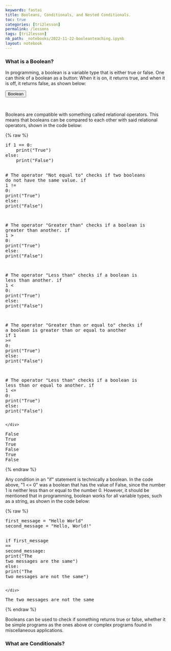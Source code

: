 ```yaml
---
keywords: fastai
title: Booleans, Conditionals, and Nested Conditionals.
toc: true
categories: [tri2lesson]
permalink: /lessons
tags: [tri2lesson]
nb_path: _notebooks/2022-11-22-booleanteaching.ipynb
layout: notebook
---
```


<!--
#################################################
### THIS FILE WAS AUTOGENERATED! DO NOT EDIT! ###
#################################################
# file to edit: _notebooks/2022-11-22-booleanteaching.ipynb
-->

<div class="container" id="notebook-container">
        
<div class="cell border-box-sizing text_cell rendered"><div class="inner_cell">
<div class="text_cell_render border-box-sizing rendered_html">
<h3 id="What-is-a-Boolean?">What is a Boolean?<a class="anchor-link" href="#What-is-a-Boolean?"> </a></h3><p>In programming, a boolean is a variable type that is either true or false. One can think of a boolean as a button: When it is on, it returns true, and when it is off, it returns false, as shown below:</p>
<p><button onclick="boolean()">Boolean</button></p>
<p id="booleanOutput" style="color:white;">Text</p><script>
    let state = false;
    function boolean() {
        state = !state;
        if (state) {
            document.getElementById("booleanOutput").innerHTML = "True";
        } else {
            document.getElementById("booleanOutput").innerHTML = "False";
        }
    }
</script>
</div>
</div>
</div>
<div class="cell border-box-sizing text_cell rendered"><div class="inner_cell">
<div class="text_cell_render border-box-sizing rendered_html">
<p>Booleans are compatible with something called relational operators. This means that booleans can be compared to each other with said relational operators, shown in the code below:</p>

</div>
</div>
</div>
    {% raw %}
    
<div class="cell border-box-sizing code_cell rendered">
<div class="input">

<div class="inner_cell">
    <div class="input_area">
<div class=" highlight hl-ipython3"><pre><span></span><span class="k">if</span> <span class="mi">1</span> <span class="o">==</span> <span class="mi">0</span><span class="p">:</span>
    <span class="nb">print</span><span class="p">(</span><span class="s2">&quot;True&quot;</span><span class="p">)</span>
<span class="k">else</span><span class="p">:</span>
    <span class="nb">print</span><span class="p">(</span><span class="s2">&quot;False&quot;</span><span class="p">)</span>
    
<span class="c1"># The operator &quot;Not equal to&quot; checks if two booleans do not have the same value.</span>
<span class="k">if</span> <span class="mi">1</span> <span class="o">!=</span> <span class="mi">0</span><span class="p">:</span>
    <span class="nb">print</span><span class="p">(</span><span class="s2">&quot;True&quot;</span><span class="p">)</span>
<span class="k">else</span><span class="p">:</span>
    <span class="nb">print</span><span class="p">(</span><span class="s2">&quot;False&quot;</span><span class="p">)</span>
    
<span class="c1"># The operator &quot;Greater than&quot; checks if a boolean is greater than another.</span>
<span class="k">if</span> <span class="mi">1</span> <span class="o">&gt;</span> <span class="mi">0</span><span class="p">:</span>
    <span class="nb">print</span><span class="p">(</span><span class="s2">&quot;True&quot;</span><span class="p">)</span>
<span class="k">else</span><span class="p">:</span>
    <span class="nb">print</span><span class="p">(</span><span class="s2">&quot;False&quot;</span><span class="p">)</span>
    
<span class="c1"># The operator &quot;Less than&quot; checks if a boolean is less than another.</span>
<span class="k">if</span> <span class="mi">1</span> <span class="o">&lt;</span> <span class="mi">0</span><span class="p">:</span>
    <span class="nb">print</span><span class="p">(</span><span class="s2">&quot;True&quot;</span><span class="p">)</span>
<span class="k">else</span><span class="p">:</span>
    <span class="nb">print</span><span class="p">(</span><span class="s2">&quot;False&quot;</span><span class="p">)</span>
    
<span class="c1"># The operator &quot;Greater than or equal to&quot; checks if a boolean is greater than or equal to another</span>
<span class="k">if</span> <span class="mi">1</span> <span class="o">&gt;=</span> <span class="mi">0</span><span class="p">:</span>
    <span class="nb">print</span><span class="p">(</span><span class="s2">&quot;True&quot;</span><span class="p">)</span>
<span class="k">else</span><span class="p">:</span>
    <span class="nb">print</span><span class="p">(</span><span class="s2">&quot;False&quot;</span><span class="p">)</span>
    
<span class="c1"># The operator &quot;Less than&quot; checks if a boolean is less than or equal to another.</span>
<span class="k">if</span> <span class="mi">1</span> <span class="o">&lt;=</span> <span class="mi">0</span><span class="p">:</span>
    <span class="nb">print</span><span class="p">(</span><span class="s2">&quot;True&quot;</span><span class="p">)</span>
<span class="k">else</span><span class="p">:</span>
    <span class="nb">print</span><span class="p">(</span><span class="s2">&quot;False&quot;</span><span class="p">)</span>
</pre></div>

    </div>
</div>
</div>

<div class="output_wrapper">
<div class="output">

<div class="output_area">

<div class="output_subarea output_stream output_stdout output_text">
<pre>False
True
True
False
True
False
</pre>
</div>
</div>

</div>
</div>

</div>
    {% endraw %}

<div class="cell border-box-sizing text_cell rendered"><div class="inner_cell">
<div class="text_cell_render border-box-sizing rendered_html">
<p>Any condition in an "if" statement is technically a boolean. In the code above, "1 &lt;= 0" was a boolean that has the value of False, since the number 1 is neither less than or equal to the number 0. However, it should be mentioned that in programming, boolean works for all variable types, such as a string, as shown in the code below:</p>

</div>
</div>
</div>
    {% raw %}
    
<div class="cell border-box-sizing code_cell rendered">
<div class="input">

<div class="inner_cell">
    <div class="input_area">
<div class=" highlight hl-ipython3"><pre><span></span><span class="n">first_message</span> <span class="o">=</span> <span class="s2">&quot;Hello World&quot;</span>
<span class="n">second_message</span> <span class="o">=</span> <span class="s2">&quot;Hello, World!&quot;</span>

<span class="k">if</span> <span class="n">first_message</span> <span class="o">==</span> <span class="n">second_message</span><span class="p">:</span>
    <span class="nb">print</span><span class="p">(</span><span class="s2">&quot;The two messages are the same&quot;</span><span class="p">)</span>
<span class="k">else</span><span class="p">:</span>
    <span class="nb">print</span><span class="p">(</span><span class="s2">&quot;The two messages are not the same&quot;</span><span class="p">)</span>
</pre></div>

    </div>
</div>
</div>

<div class="output_wrapper">
<div class="output">

<div class="output_area">

<div class="output_subarea output_stream output_stdout output_text">
<pre>The two messages are not the same
</pre>
</div>
</div>

</div>
</div>

</div>
    {% endraw %}

<div class="cell border-box-sizing text_cell rendered"><div class="inner_cell">
<div class="text_cell_render border-box-sizing rendered_html">
<p>Booleans can be used to check if something returns true or false, whether it be simple programs as the ones above or complex programs found in miscellaneous applications.</p>

</div>
</div>
</div>
<div class="cell border-box-sizing text_cell rendered"><div class="inner_cell">
<div class="text_cell_render border-box-sizing rendered_html">
<h3 id="What-are-Conditionals?">What are Conditionals?<a class="anchor-link" href="#What-are-Conditionals?"> </a></h3>
</div>
</div>
</div>
</div>
 

